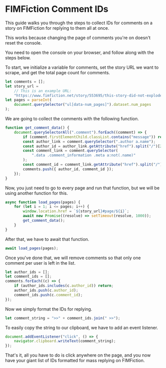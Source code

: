 # FIMFiction Comment IDs

This guide walks you through the steps to collect IDs for comments on a story on FIMFiction for replying to them all at once.

This works because changing the page of comments you're on doesn't reset the console.

You need to open the console on your browser, and follow along with the steps below.

To start, we initialize a variable for comments, set the story URL we want to scrape, and get the total page count for comments.

```javascript
let comments = [];
let story_url =
	// This is an example URL:
	"https://www.fimfiction.net/story/553695/this-story-did-not-explode";
let pages = parseInt(
	document.querySelector("ul[data-num_pages]").dataset.num_pages
);
```

We are going to collect the comments with the following function.

```javascript
function get_comment_data() {
	document.querySelectorAll(".comment").forEach((comment) => {
		if (comment.firstElementChild.classList.contains("message")) return;
		const author_link = comment.querySelector(".author a.name");
		const author_id = author_link.getAttribute("href").split("/")[2];
		const comment_link = comment.querySelector(
			".data .comment_information .meta a:not(.name)"
		);
		const comment_id = comment_link.getAttribute("href").split("/").pop();
		comments.push({ author_id, comment_id });
	});
}
```

Now, you just need to go to every page and run that function, but we will be using another function for this.

```javascript
async function load_pages(pages) {
	for (let i = 1; i <= pages; i++) {
		window.location.href = `${story_url}#page/${i}`;
		await new Promise((resolve) => setTimeout(resolve, 1000));
		get_comment_data();
	}
}
```

After that, we have to await that function.

```javascript
await load_pages(pages);
```

Once you've done that, we will remove comments so that only one comment per user is left in the list.

```javascript
let author_ids = [];
let comment_ids = [];
comments.forEach((c) => {
	if (author_ids.includes(c.author_id)) return;
	author_ids.push(c.author_id);
	comment_ids.push(c.comment_id);
});
```

Now we simply format the IDs for replying.

```javascript
let comment_string = ">>" + comment_ids.join(" >>");
```

To easily copy the string to our clipboard, we have to add an event listener.

```javascript
document.addEventListener("click", () => {
	navigator.clipboard.writeText(comment_string);
});
```

That's it, all you have to do is click anywhere on the page, and you now have your giant list of IDs formatted for mass replying on FIMFiction.
